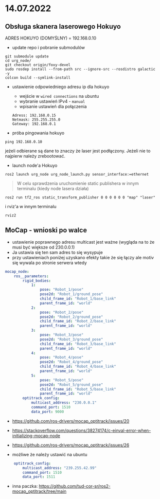 # 14.07.2022

## Obsługa skanera laserowego Hokuyo

ADRES HOKUYO (DOMYŚLNY) = 192.168.0.10

* update repo i pobranie submodulów
```
git submodule update
cd urg_node/
git checkout origin/foxy-devel
sudo rosdep install --from-path src --ignore-src --rosdistro galactic -y
colcon build --symlink-install
```
* ustawienie odpowiedniego adresu ip dla hokuyo
    * wejście w `wired connections` na ubuntu
    * wybranie ustawień IPv4 - `manual`
    * wpisanie ustawień dla połączenia
    ```
    Adress: 192.168.0.15
    Netmask: 255.255.255.0
    Gateway: 192.168.0.1
    ```

* próba pingowania hokuyo
```
ping 192.168.0.10
```
jeżeli odbierane są dane to znaczy że laser jest podłączony. Jeżeli nie to najpierw należy zrebootować.

* launch node'a Hokuyo
```
ros2 launch urg_node urg_node_launch.py sensor_interface:=ethernet
```

> W celu sprawdzenia uruchomienie static publishera w innym terminalu (kiedy node lasera działa)
```
ros2 run tf2_ros static_transform_publisher 0 0 0 0 0 0 "map" "laser"
```
i rviz'a w innym terminalu
```
rviz2
```

## MoCap - wnioski po walce
* ustawienie poprawnego adresu multicast jest ważne (wygląda na to że musi być większe od 230.0.0.1)
* Ja ustawia się ten sam adres to się wysypuje
* przy ustawieniach poniżej uzyskano efekty takie że się łączy ale motiv się wywala po stronie serwera wtedy
```yaml
mocap_node:
    ros__parameters:
        rigid_bodies:
            1:
                pose: "Robot_1/pose"
                pose2d: "Robot_1/ground_pose"
                child_frame_id: "Robot_1/base_link"
                parent_frame_id: "world"
            2:
                pose: "Robot_2/pose"
                pose2d: "Robot_2/ground_pose"
                child_frame_id: "Robot_2/base_link"
                parent_frame_id: "world"
            3:
                pose: "Robot_3/pose"
                pose2d: "Robot_3/ground_pose"
                child_frame_id: "Robot_3/base_link"
                parent_frame_id: "world"
            4:
                pose: "Robot_4/pose"
                pose2d: "Robot_4/ground_pose"
                child_frame_id: "Robot_4/base_link"
                parent_frame_id: "world"
            5:
                pose: "Robot_5/pose"
                pose2d: "Robot_5/ground_pose"
                child_frame_id: "Robot_5/base_link"
                parent_frame_id: "world"
        optitrack_config:
            multicast_address: "230.0.0.1"
            command_port: 1510
            data_port: 9000

```
* https://github.com/ros-drivers/mocap_optitrack/issues/20
* https://stackoverflow.com/questions/38274174/c-einval-error-when-initializing-mocap-node
* https://github.com/ros-drivers/mocap_optitrack/issues/26

* możliwe że należy ustawić na ubuntu 
```yaml
    optitrack_config:
        multicast_address: "239.255.42.99"
        command_port: 1510
        data_port: 1511
```
* inna paczka: https://github.com/tud-cor-sr/ros2-mocap_optitrack/tree/main